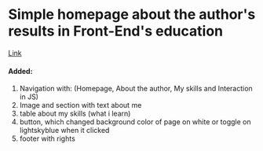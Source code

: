 # Simple homepage about the author's results in Front-End's education

[Link](https://mrpenguin-dev.github.io/Homepage--JavaScript/)

#### Added:
1. Navigation with: (Homepage, About the author, My skills and Interaction in JS)
2. Image and section with text about me
3. table about my skills (what i learn)
4. button, which changed background color of page on white or toggle on lightskyblue when it clicked
5. footer with rights
